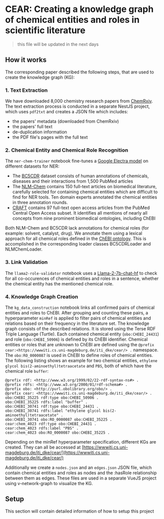# CEAR: Creating a knowledge graph of chemical entities and roles in scientific literature

> this file will be updated in the next days

## How it works
The corresponding paper described the following steps, that are used to create the knowledge graph (KG):

### 1. Text Extraction
We have downloaded 8,000 chemistry research papers from [ChemRxiv](https://chemrxiv.org/). The text extraction process is conducted in a separate NestJS project, which uses `pdf2txt` and creates a JSON file which includes:
- the papers' metadata (downloaded from ChemRxiv)
- the papers' full text
- de-duplication information
- the PDF file's pages with the full text

### 2. Chemical Entity and Chemical Role Recognition
The `ner-chem-trainer` notebook fine-tunes a [Google Electra model](https://huggingface.co/google/electra-base-discriminator) on different datasets for NER:

- The [BC5CDR](https://github.com/JHnlp/BioCreative-V-CDR-Corpus) dataset consists of human annotations of chemicals, diseases and their
interactions from 1,500 PubMed articles
- The [NLM-Chem](https://ftp.ncbi.nlm.nih.gov/pub/lu/NLMChem/) contains 150 full-text articles on biomedical literature, carefully
selected for containing chemical entities which are difficult to find for NER tools. Ten
domain experts annotated the chemical entities in three annotation rounds.
- [CRAFT](https://github.com/JHnlp/BioCreative-V-CDR-Corpus) contains 97 full-text open access articles from the PubMed Central
Open Access subset. It identifies all mentions of nearly all concepts from nine prominent
biomedical ontologies, including ChEBI

Both NLM-Chem and BC5CDR lack annotations for chemical roles (for example: solvent, catalyst, drug). We annotate them using a lexical approach for all chemical roles defined in the [ChEBI ontology](https://www.ebi.ac.uk/chebi/). This is accomplished in the corresponding loader classes BC5CDRLoader and NLMChemLoader.

### 3. Link Validation
The `llama2-role-validator` notebook uses a [Llama-2-7b-chat-hf](https://huggingface.co/meta-llama/Llama-2-7b-chat-hf) to check for all co-occurences of chemical entities and roles in a sentence, whether the chemical entity has the mentioned chemical role.

### 4. Knowledge Graph Creation
The `kg_data_construction` notebook links all confirmed pairs of chemical entities and roles to ChEBI. After grouping and counting these pairs, a hyperparameter `minRef` is applied to filter pairs of chemical entities and relations based on their frequency in the literature set. The knowledge graph consists of the described relations. It is stored using the Terse RDF Triple Language (Turtle). Each contained chemical entity (`obo:CHEBI_24431`) and role (`obo:CHEBI_50906`) is defined by its ChEBI identifier. Chemical entities or roles that are unknown to ChEBI are defined using the `@prefix cear:<https://wwwiti.cs.uni-magdeburg.de/iti_dke/cear/> .` namespace. The `obo:RO_0000087` is used in ChEBI to define roles of chemical entities. The following listing shows an example for two chemical entities, `ethylene glycol bis(2-aminoethyl)tetraacetate` and `PBS`, both of which have the chemical role `buffer`:

```turtle
@prefix rdf: <http://www.w3.org/1999/02/22-rdf-syntax-ns#> .
@prefix rdfs: <http://www.w3.org/2000/01/rdf-schema#> .
@prefix obo: <http://purl.obolibrary.org/obo/> .
@prefix cear: <https://wwwiti.cs.uni-magdeburg.de/iti_dke/cear/> .
obo:CHEBI_35225 rdf:type obo:CHEBI_50906 .
obo:CHEBI_35225 rdfs:label "buffer" .
obo:CHEBI_30741 rdf:type obo:CHEBI_24431 .
obo:CHEBI_30741 rdfs:label "ethylene glycol bis(2-aminoethyl)tetraacetate" .
obo:CHEBI_30741 obo:RO_0000087 obo:CHEBI_35225 .
cear:chem_4023 rdf:type obo:CHEBI_24431 .
cear:chem_4023 rdfs:label "PBS" .
cear:chem_4023 obo:RO_0000087 obo:CHEBI_35225 .
```

Depending on the minRef hyperparameter specification, different KGs are created. They can all be accessed at [https://wwwiti.cs.uni-magdeburg.de/iti_dke/cear/](https://wwwiti.cs.uni-magdeburg.de/iti_dke/cear/)


Additionally we create a `nodes.json` and an `edges.json` JSON file, which contain chemical entities and roles as nodes and the :hasRole relationship between them as edges. These files are used in a separate VueJS project using v-network-graph to visualize the KG.


## Setup
This section will contain detailed information of how to setup this project
